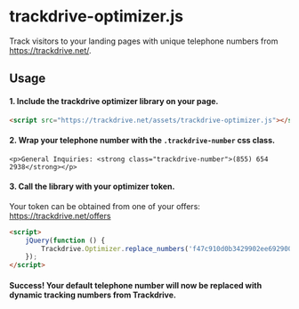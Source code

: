 # trackdrive-optimizer.js

Track visitors to your landing pages with unique telephone numbers from https://trackdrive.net/.


## Usage

#### 1. Include the trackdrive optimizer library on your page.

``` html
<script src="https://trackdrive.net/assets/trackdrive-optimizer.js"></script>
```

#### 2. Wrap your telephone number with the `.trackdrive-number` css class.

```
<p>General Inquiries: <strong class="trackdrive-number">(855) 654 2938</strong></p>
```

#### 3. Call the library with your optimizer token.

Your token can be obtained from one of your offers: https://trackdrive.net/offers

``` html
<script>
    jQuery(function () {
        Trackdrive.Optimizer.replace_numbers('f47c910d0b3429902ee69290009e36a4');
    });
</script>
```

#### Success! Your default telephone number will now be replaced with dynamic tracking numbers from Trackdrive.


